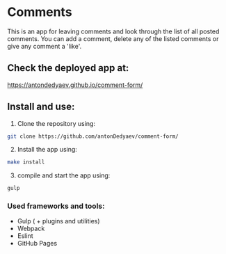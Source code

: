 # Comments

This is an app for leaving comments and look through the list of all posted comments.
You can add a comment, delete any of the listed comments or give any comment a 'like'.

## Check the deployed app at:

https://antondedyaev.github.io/comment-form/

## Install and use:

1. Clone the repository using:

```sh
git clone https://github.com/antonDedyaev/comment-form/
```

2. Install the app using:

```sh
make install
```

3. compile and start the app using:

```sh
gulp
```

### Used frameworks and tools:

- Gulp ( + plugins and utilities)
- Webpack
- Eslint
- GitHub Pages
